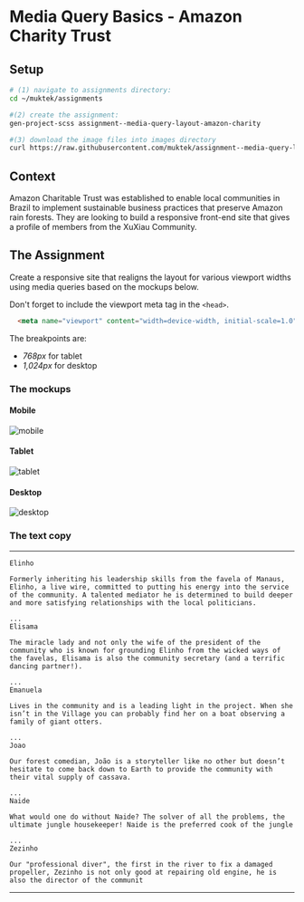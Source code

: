 # Media Query Basics - Amazon Charity Trust

## Setup
```sh
# (1) navigate to assignments directory:
cd ~/muktek/assignments

#(2) create the assignment:
gen-project-scss assignment--media-query-layout-amazon-charity

#(3) download the image files into images directory
curl https://raw.githubusercontent.com/muktek/assignment--media-query-layout-amazon-charity/master/project-images.zip > project-images.zip
```

## Context
Amazon Charitable Trust was established to enable local communities in Brazil to implement sustainable business practices that preserve Amazon rain forests. They are looking to build a responsive front-end site that gives a profile of members from the XuXiau Community.

## The Assignment
Create a responsive site that realigns the layout for various viewport widths using media queries based on the mockups below.

Don't forget to include the viewport meta tag in the `<head>`.
```html
  <meta name="viewport" content="width=device-width, initial-scale=1.0">
```

The breakpoints are:
+ *768px* for tablet
+ *1,024px* for desktop


### The mockups

#### Mobile
![mobile](mockups/act-mockup-mobile.png)

#### Tablet
![tablet](mockups/act-mockup-tablet.png)

#### Desktop
![desktop](mockups/act-mockup-desktop.png)

### The text copy
<hr/>

```
Elinho

Formerly inheriting his leadership skills from the favela of Manaus, Elinho, a live wire, committed to putting his energy into the service of the community. A talented mediator he is determined to build deeper and more satisfying relationships with the local politicians.

...
Elisama

The miracle lady and not only the wife of the president of the community who is known for grounding Elinho from the wicked ways of the favelas, Elisama is also the community secretary (and a terrific dancing partner!).

...
Emanuela

Lives in the community and is a leading light in the project. When she isn’t in the Village you can probably find her on a boat observing a family of giant otters.

...
Joao

Our forest comedian, João is a storyteller like no other but doesn’t hesitate to come back down to Earth to provide the community with their vital supply of cassava.

...
Naide

What would one do without Naide? The solver of all the problems, the ultimate jungle housekeeper! Naide is the preferred cook of the jungle

...
Zezinho

Our "professional diver", the first in the river to fix a damaged propeller, Zezinho is not only good at repairing old engine, he is also the director of the communit

```

<hr/>
